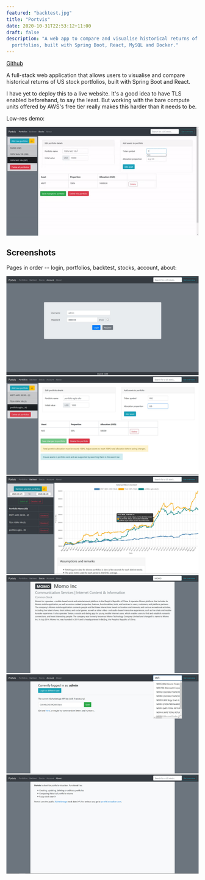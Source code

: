 ```yaml
---
featured: "backtest.jpg"
title: "Portvis"
date: 2020-10-31T22:53:12+11:00
draft: false
description: "A web app to compare and visualise historical returns of US stock
  portfolios, built with Spring Boot, React, MySQL and Docker."
---
```


[Github](https://github.com/jonjau/portvis)

A full-stack web application that allows users to visualise and compare
historical returns of US stock portfolios, built with Spring Boot and React.

I have yet to deploy this to a live website. It's a good idea to have TLS
enabled beforehand, to say the least. But working with the bare compute units
offered by AWS's free tier really makes this harder than it needs to be.

Low-res demo:

<p align="center">
  <img
    src="./demo.gif"
    style="max-width: 100%; width: auto; height: auto;"
  />
</p>

## Screenshots

Pages in order -- login, portfolios, backtest, stocks, account, about:

![Screenshot of login page](./login.jpg)
![Screenshot of portfolios page](./portfolios.jpg)
![Screenshot of backtest page](./backtest.jpg)
![Screenshot of stocks page](./stocks.jpg)
![Screenshot of account page](./account.jpg)
![Screenshot of about page](./about.jpg)
